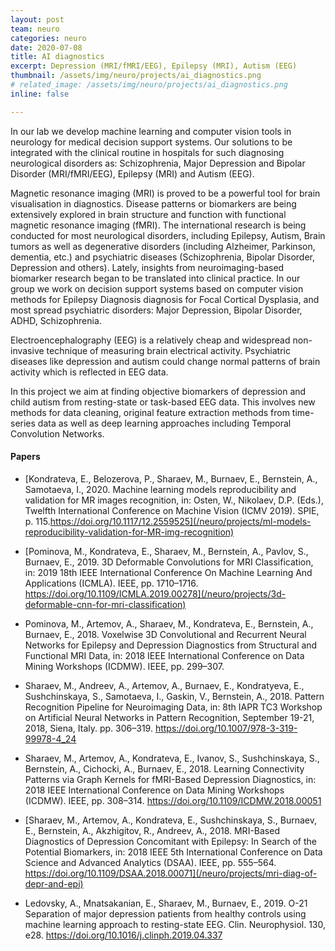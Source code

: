 ```yaml
---
layout: post
team: neuro
categories: neuro
date: 2020-07-08
title: AI diagnostics
excerpt: Depression (MRI/fMRI/EEG), Epilepsy (MRI), Autism (EEG)
thumbnail: /assets/img/neuro/projects/ai_diagnostics.png
# related_image: /assets/img/neuro/projects/ai_diagnostics.png
inline: false

---
```

In our lab we develop machine learning and computer vision tools in neurology for medical decision support systems. Our solutions to be integrated with the clinical routine in hospitals for such diagnosing neurological disorders as: Schizophrenia, Major Depression and Bipolar Disorder (MRI/fMRI/EEG), Epilepsy (MRI) and Autism (EEG).

Magnetic resonance imaging (MRI) is proved to be a powerful tool for brain visualisation in diagnostics. Disease patterns or biomarkers are being extensively explored in brain structure and function with functional magnetic resonance imaging (fMRI). The international research  is being conducted for most neurological disorders, including Epilepsy, Autism, Brain tumors as well as degenerative disorders (including Alzheimer, Parkinson, dementia, etc.) and psychiatric diseases (Schizophrenia, Bipolar Disorder, Depression and others). Lately, insights from neuroimaging-based biomarker research began to be translated into clinical practice. In our group we work on decision support systems based on computer vision methods for Epilepsy Diagnosis diagnosis for Focal Cortical Dysplasia, and most spread psychiatric disorders: Major Depression, Bipolar Disorder, ADHD, Schizophrenia.

Electroencephalography (EEG) is a relatively cheap and widespread non-invasive technique of measuring brain electrical activity. Psychiatric diseases like depression and autism could change normal patterns of brain activity which is reflected in EEG data.  

In this project we aim at finding objective biomarkers of depression and child autism from resting-state or task-based EEG data. This involves new methods for data cleaning, original feature extraction methods from time-series data as well as deep learning approaches including Temporal Convolution Networks.

#### Papers

* [Kondrateva, E., Belozerova, P., Sharaev, M., Burnaev, E., Bernstein, A., Samotaeva, I., 2020. Machine learning models reproducibility and validation for MR images recognition, in: Osten, W., Nikolaev, D.P. (Eds.), Twelfth International Conference on Machine Vision (ICMV 2019). SPIE, p. 115.https://doi.org/10.1117/12.2559525](/neuro/projects/ml-models-reproducibility-validation-for-MR-img-recognition)

* [Pominova, M., Kondrateva, E., Sharaev, M., Bernstein, A., Pavlov, S., Burnaev, E., 2019. 3D Deformable Convolutions for MRI Classification, in: 2019 18th IEEE International Conference On Machine Learning And Applications (ICMLA). IEEE, pp. 1710–1716. https://doi.org/10.1109/ICMLA.2019.00278](/neuro/projects/3d-deformable-cnn-for-mri-classification)

* Pominova, M., Artemov, A., Sharaev, M., Kondrateva, E., Bernstein, A., Burnaev, E., 2018. Voxelwise 3D Convolutional and Recurrent Neural Networks for Epilepsy and Depression Diagnostics from Structural and Functional MRI Data, in: 2018 IEEE International Conference on Data Mining Workshops (ICDMW). IEEE, pp. 299–307.

* Sharaev, M., Andreev, A., Artemov, A., Burnaev, E., Kondratyeva, E., Sushchinskaya, S., Samotaeva, I., Gaskin, V., Bernstein, A., 2018. Pattern Recognition Pipeline for Neuroimaging Data, in: 8th IAPR TC3 Workshop on Artificial Neural Networks in Pattern Recognition, September 19-21, 2018, Siena, Italy. pp. 306–319. https://doi.org/10.1007/978-3-319-99978-4_24

* Sharaev, M., Artemov, A., Kondrateva, E., Ivanov, S., Sushchinskaya, S., Bernstein, A., Cichocki, A., Burnaev, E., 2018. Learning Connectivity Patterns via Graph Kernels for fMRI-Based Depression Diagnostics, in: 2018 IEEE International Conference on Data Mining Workshops (ICDMW). IEEE, pp. 308–314. https://doi.org/10.1109/ICDMW.2018.00051

* [Sharaev, M., Artemov, A., Kondrateva, E., Sushchinskaya, S., Burnaev, E., Bernstein, A., Akzhigitov, R., Andreev, A., 2018. MRI-Based Diagnostics of Depression Concomitant with Epilepsy: In Search of the Potential Biomarkers, in: 2018 IEEE 5th International Conference on Data Science and Advanced Analytics (DSAA). IEEE, pp. 555–564. https://doi.org/10.1109/DSAA.2018.00071](/neuro/projects/mri-diag-of-depr-and-epi)

* Ledovsky, A., Mnatsakanian, E., Sharaev, M., Burnaev, E., 2019. O-21 Separation of major depression patients from healthy controls using machine learning approach to resting-state EEG. Clin. Neurophysiol. 130, e28. https://doi.org/10.1016/j.clinph.2019.04.337

